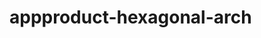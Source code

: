  # appproduct-hexagonal-arch                 
            
         
                    
   
       
       
        
     
 
 
 
